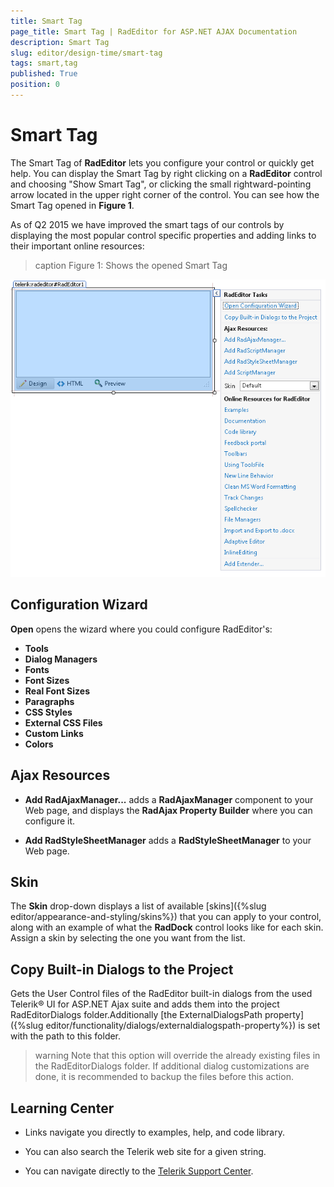 ```yaml
---
title: Smart Tag
page_title: Smart Tag | RadEditor for ASP.NET AJAX Documentation
description: Smart Tag
slug: editor/design-time/smart-tag
tags: smart,tag
published: True
position: 0
---
```


# Smart Tag

The Smart Tag of **RadEditor** lets you configure your control or quickly get help. You can display	the Smart Tag by right clicking on a **RadEditor** control and choosing "Show Smart Tag", or clicking the small rightward-pointing arrow located in the upper right corner of the control. You can see how the Smart Tag opened in **Figure 1**.

As of Q2 2015 we have improved the smart tags of our controls by displaying the most popular control specific properties and adding links to their important online resources:

>caption Figure 1: Shows the opened Smart Tag

![editor-design-time-smart-tag](images/editor-design-time-smart-tag/editor-design-time-smart-tag.png)

## Configuration Wizard

**Open** opens the wizard where you could configure RadEditor's:

* **Tools**
* **Dialog Managers**
* **Fonts**
* **Font Sizes**
* **Real Font Sizes**
* **Paragraphs**
* **CSS Styles**
* **External CSS Files**
* **Custom Links**
* **Colors**

## Ajax Resources

* **Add RadAjaxManager...** adds a **RadAjaxManager** component to your Web page, and displays the **RadAjax Property Builder** where you can configure it.

* **Add RadStyleSheetManager** adds a **RadStyleSheetManager** to your Web page.

## Skin

The **Skin** drop-down displays a list of available [skins]({%slug editor/appearance-and-styling/skins%}) that you can apply to your control, along with an example of what the **RadDock** control looks like for each skin. Assign a skin by selecting the one you want from the list.

## Copy Built-in Dialogs to the Project

Gets the User Control files of the RadEditor built-in dialogs from the used Telerik® UI for ASP.NET Ajax suite and adds them into the project RadEditorDialogs folder.Additionally [the ExternalDialogsPath property]({%slug editor/functionality/dialogs/externaldialogspath-property%}) is set with the path to this folder.

>warning Note that this option will override the already existing files in the RadEditorDialogs folder. If additional dialog customizations are done, it is recommended to backup the files before this action.

## Learning Center

* Links navigate you directly to examples, help, and code library.

* You can also search the Telerik web site for a given string.

* You can navigate directly to the [Telerik Support Center](http://www.telerik.com/support/home.aspx).

